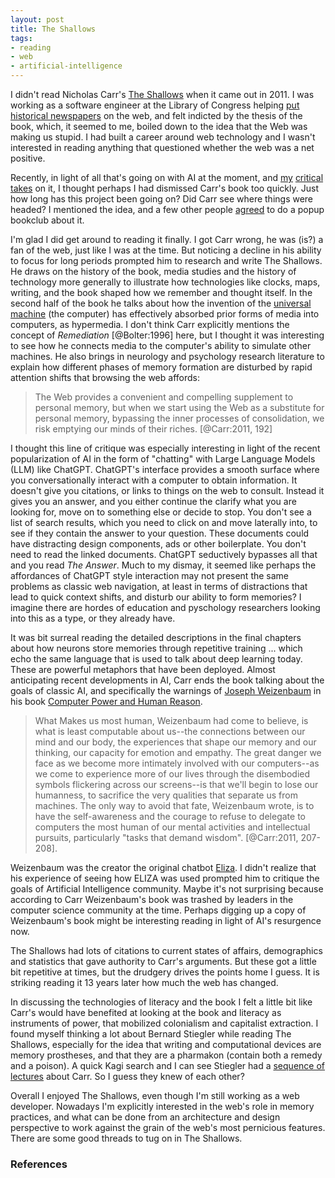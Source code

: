 ```yaml
---
layout: post
title: The Shallows
tags:
- reading
- web
- artificial-intelligence
---
```


I didn't read Nicholas Carr's [The Shallows] when it came out in 2011. I was working as a software engineer at the Library of Congress helping [put historical newspapers] on the web, and felt indicted by the thesis of the book, which, it seemed to me, boiled down to the idea that the Web was making us stupid. I had built a career around web technology and I wasn't interested in reading anything that questioned whether the web was a net positive.

Recently, in light of all that's going on with AI at the moment, and [my] [critical] [takes] on it, I thought perhaps I had dismissed Carr's book too quickly. Just how long has this project been going on? Did Carr see where things were headed? I mentioned the idea, and a few other people [agreed] to do a popup bookclub about it.

I'm glad I did get around to reading it finally. I got Carr wrong, he was (is?) a fan of the web, just like I was at the time. But noticing a decline in his ability to focus for long periods prompted him to research and write The Shallows. He draws on the history of the book, media studies and the history of technology more generally to illustrate how technologies like clocks, maps, writing, and the book shaped how we remember and thought itself. In the second half of the book he talks about how the invention of the [universal machine] (the computer) has effectively absorbed prior forms of media into computers, as hypermedia. I don't think Carr explicitly mentions the concept of *Remediation* [@Bolter:1996] here, but I thought it was interesting to see how he connects media to the computer's ability to simulate other machines. He also brings in neurology and psychology research literature to explain how different phases of memory formation are disturbed by rapid attention shifts that browsing the web affords:

> The Web provides a convenient and compelling supplement to personal memory, but when we start using the Web as a substitute for personal memory, bypassing the inner processes of consolidation, we risk emptying our minds of their riches. [@Carr:2011, 192]

I thought this line of critique was especially interesting in light of the recent popularization of AI in the form of "chatting" with Large Language Models (LLM) like ChatGPT. ChatGPT's interface provides a smooth surface where you conversationally interact with a computer to obtain information. It doesn't give you citations, or links to things on the web to consult. Instead it gives you an answer, and you either continue the clarify what you are looking for, move on to something else or decide to stop. You don't see a list of search results, which you need to click on and move laterally into, to see if they contain the answer to your question. These documents could have distracting design components, ads or other boilerplate. You don't need to read the linked documents. ChatGPT seductively bypasses all that and you read *The Answer*. Much to my dismay, it seemed like perhaps the affordances of ChatGPT style interaction may not present the same problems as classic web navigation, at least in terms of distractions that lead to quick context shifts, and disturb our ability to form memories? I imagine there are hordes of education and pyschology researchers looking into this as a type, or they already have.

It was bit surreal reading the detailed descriptions in the final chapters about how neurons store memories through repetitive training ... which echo the same language that is used to talk about deep learning today. These are powerful metaphors that have been deployed. Almost anticipating recent developments in AI, Carr ends the book talking about the goals of classic AI, and specifically the warnings of [Joseph Weizenbaum] in his book [Computer Power and Human Reason].

> What Makes us most human, Weizenbaum had come to believe, is what is least computable about us--the connections between our mind and our body, the experiences that shape our memory and our thinking, our capacity for emotion and empathy. The great danger we face as we become more intimately involved with our computers--as we come to experience more of our lives through the disembodied symbols flickering across our screens--is that we'll begin to lose our humanness, to sacrifice the very qualities that separate us from machines. The only way to avoid that fate, Weizenbaum wrote, is to have the self-awareness and the courage to refuse to delegate to computers the most human of our mental activities and intellectual pursuits, particularly "tasks that demand wisdom". [@Carr:2011, 207-208].

Weizenbaum was the creator the original chatbot [Eliza]. I didn't realize that his experience of seeing how ELIZA was used prompted him to critique the goals of Artificial Intelligence community. Maybe it's not surprising because according to Carr Weizenbaum's book was trashed by leaders in the computer science community at the time. Perhaps digging up a copy of Weizenbaum's book might be interesting reading in light of AI's resurgence now.

The Shallows had lots of citations to current states of affairs, demographics and statistics that gave authority to Carr's arguments. But these got a little bit repetitive at times, but the drudgery drives the points home I guess. It is striking reading it 13 years later how much the web has changed.

In discussing the technologies of literacy and the book I felt a little bit like Carr's would have benefited at looking at the book and literacy as instruments of power, that mobilized colonialism and capitalist extraction. I found myself thinking a lot about Bernard Stiegler while reading The Shallows, especially for the idea that writing and computational devices are memory prostheses, and that they are a pharmakon (contain both a remedy and a poison). A quick Kagi search and I can see Stiegler had a [sequence of lectures] about Carr. So I guess they knew of each other?

Overall I enjoyed The Shallows, even though I'm still working as a web developer. Nowadays I'm explicitly interested in the web's role in memory practices, and what can be done from an architecture and design perspective to work against the grain of the web's most pernicious features. There are some good threads to tug on in The Shallows.

### References

[my]: https://inkdroid.org/2024/03/12/ai/
[critical]: https://inkdroid.org/2024/02/21/magic/
[takes]: https://inkdroid.org/2023/06/04/copilot/
[agreed]: https://social.coop/@edsu/111980705994284281
[Joseph Weizenbaum]: https://en.wikipedia.org/wiki/Joseph_Weizenbaum
[Computer Power and Human Reason]: https://en.wikipedia.org/wiki/Computer_Power_and_Human_Reason
[Eliza]: https://en.wikipedia.org/wiki/ELIZA 
[sequence of lectures]: https://terenceblake.wordpress.com/2012/06/24/translations-of-bernard-stieglers-seminar/
[The Shallows]: https://en.wikipedia.org/wiki/The_Shallows_(book)
[put historical newspapers]: https://chroniclingamerica.loc.gov
[universal machine]: https://en.wikipedia.org/wiki/Universal_Turing_machine
